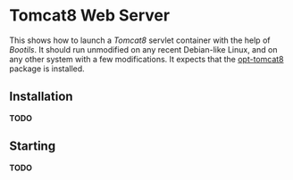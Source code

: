 # Tomcat8 Web Server

This shows how to launch a *Tomcat8* servlet container with the help of *Bootils*.
It should run unmodified on any recent Debian-like Linux,
and on any other system with a few modifications.
It expects that the
[opt-tomcat8](https://github.com/jhermann/priscilla/tree/master/tomcat8)
package is installed.


## Installation

**TODO**


## Starting

**TODO**
